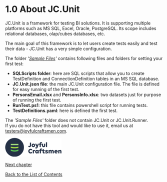 # 1.0 About JC.Unit

JC.Unit is a framework for testing BI solutions. It is supporting
multiple platforms such as MS SQL, Excel, Oracle, PostgreSQL. Its scope
includes relational databases, olap/cubes databases, etc.

The main goal of this framework is to let users create tests easily and
test their data - JC.Unit has a very simple configuration.

The folder *'[Sample Files](https://github.com/joyfulcraftsmen/JC.Tools/tree/main/JC.Unit/Documentation/SampleFiles)'* contains following files and folders for setting your first test:
- **SQLScripts folder**: here are SQL scripts that allow you to create TestDefinition and ConnectionDefinition tables in an MS SQL database.  
- **JC.Unit.json file**: the main JC.Unit configuration file. The file is defined for easy running of the first test.  
- **PersonsEmail.xlsx** and **PersonsInfo.xlsx**: two datasets just for purpose of running the first test.  
- **RunTest.ps1**: this file contains powershell script for running tests.  
- **TestDefinitions.yaml**: here is defined the first test.  

The *'Sample Files'* folder does not contain JC.Unit or JC.Unit.Runner.  
If you do not have this tool and would like to use it, email us at testers@joyfulcraftsmen.com.  
  
![Logo](Images/media/jclogo.png)

[Next chapter](2.0&#32;Prerequisites.md)

[Back to the List of Contents](0.&#32;List&#32;of&#32;Contents.md)  

